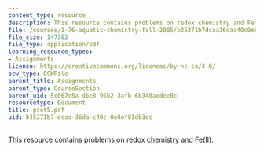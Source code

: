 ```yaml
---
content_type: resource
description: This resource contains problems on redox chemistry and Fe(II).
file: /courses/1-76-aquatic-chemistry-fall-2005/b35271b7dcaa36dac40c0e8ef81db3ec_pset5.pdf
file_size: 147382
file_type: application/pdf
learning_resource_types:
- Assignments
license: https://creativecommons.org/licenses/by-nc-sa/4.0/
ocw_type: OCWFile
parent_title: Assignments
parent_type: CourseSection
parent_uid: 5c067e5a-dbe8-96b2-3afb-6b348aedee8c
resourcetype: Document
title: pset5.pdf
uid: b35271b7-dcaa-36da-c40c-0e8ef81db3ec
---
```

This resource contains problems on redox chemistry and Fe(II).
